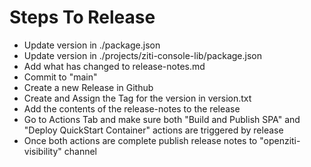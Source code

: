 # Steps To Release

* Update version in ./package.json
* Update version in ./projects/ziti-console-lib/package.json
* Add what has changed to release-notes.md
* Commit to "main"
* Create a new Release in Github
* Create and Assign the Tag for the version in version.txt
* Add the contents of the release-notes to the release
* Go to Actions Tab and make sure both "Build and Publish SPA" and "Deploy QuickStart Container" actions are triggered by release
* Once both actions are complete publish release notes to "openziti-visibility" channel